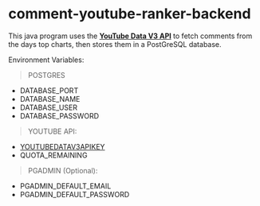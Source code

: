 # comment-youtube-ranker-backend

This java program uses the **[YouTube Data V3 API](https://developers.google.com/youtube/v3)** to fetch comments from the days top charts, then stores them in a PostGreSQL database.

Environment Variables:

> POSTGRES

* DATABASE_PORT
* DATABASE_NAME
* DATABASE_USER
* DATABASE_PASSWORD

> YOUTUBE API:

* [YOUTUBEDATAV3APIKEY](https://console.cloud.google.com/apis/credentials)
* QUOTA_REMAINING

> PGADMIN (Optional):

* PGADMIN_DEFAULT_EMAIL
* PGADMIN_DEFAULT_PASSWORD

